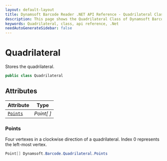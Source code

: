 ```yaml
---
layout: default-layout
title: Dynamsoft Barcode Reader .NET API Reference - Quadrilateral Class
description: This page shows the Quadrilateral Class of Dynamsoft Barcode Reader for .NET SDK.
keywords: Quadrilateral, class, api reference, .Net
needAutoGenerateSidebar: false
---
```



# Quadrilateral
Stores the quadrilateral.  

```C#
public class Quadrilateral 
```  

## Attributes
  
| Attribute | Type |
|---------- | ---- |
| [`Points`](#points) | *Point[ ]* |


### Points
Four vertexes in a clockwise direction of a quadrilateral. Index 0 represents the left-most vertex. 

```C#
Point[] Dynamsoft.Barcode.Quadrilateral.Points
```



